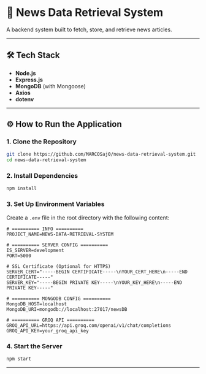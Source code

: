 # 📰 News Data Retrieval System

A backend system built to fetch, store, and retrieve news articles.

---

## 🛠️ Tech Stack

- **Node.js**
- **Express.js**
- **MongoDB** (with Mongoose)
- **Axios**
- **dotenv**

---

## ⚙️ How to Run the Application

### 1. Clone the Repository

```bash
git clone https://github.com/MARCOSaj0/news-data-retrieval-system.git
cd news-data-retrieval-system
```

### 2. Install Dependencies

```bash
npm install
```

### 3. Set Up Environment Variables

Create a `.env` file in the root directory with the following content:

```env
# ========== INFO ==========
PROJECT_NAME=NEWS-DATA-RETRIEVAL-SYSTEM

# ========== SERVER CONFIG ==========
IS_SERVER=development
PORT=5000

# SSL Certificate (Optional for HTTPS)
SERVER_CERT="-----BEGIN CERTIFICATE-----\nYOUR_CERT_HERE\n-----END CERTIFICATE-----"
SERVER_KEY="-----BEGIN PRIVATE KEY-----\nYOUR_KEY_HERE\n-----END PRIVATE KEY-----"

# ========== MONGODB CONFIG ==========
MongoDB_HOST=localhost
MongoDB_URI=mongodb://localhost:27017/newsDB

# ========== GROQ API ==========
GROQ_API_URL=https://api.groq.com/openai/v1/chat/completions
GROQ_API_KEY=your_groq_api_key
```

### 4. Start the Server

```bash
npm start
```

---
